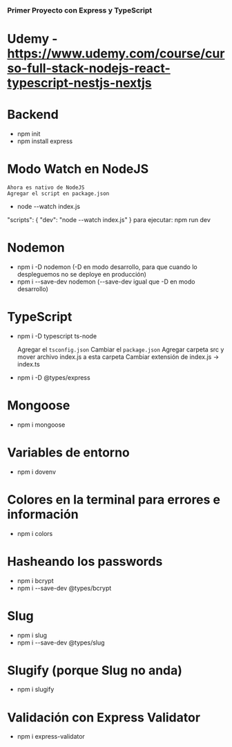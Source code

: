 ### Primer Proyecto con Express y TypeScript
#
# Udemy - https://www.udemy.com/course/curso-full-stack-nodejs-react-typescript-nestjs-nextjs

# Backend

- npm init
- npm install express

# Modo Watch en NodeJS
    Ahora es nativo de NodeJS
    Agregar el script en package.json

- node --watch index.js

"scripts": {
    "dev": "node --watch index.js"
  }
para ejecutar: npm run dev

# Nodemon
- npm i -D nodemon (-D en modo desarrollo, para que cuando lo despleguemos no se deploye en producción)
- npm i --save-dev nodemon (--save-dev igual que -D en modo desarrollo)

# TypeScript
- npm i -D typescript ts-node
 
    Agregar el `tsconfig.json`
    Cambiar el `package.json`
    Agregar carpeta src y mover archivo index.js a esta carpeta
    Cambiar extensión de index.js -> index.ts
- npm i -D @types/express

# Mongoose
- npm i mongoose

# Variables de entorno
- npm i dovenv

# Colores en la terminal para errores e información
- npm i colors

# Hasheando los passwords
- npm i bcrypt
- npm i --save-dev @types/bcrypt

# Slug
- npm i slug
- npm i --save-dev @types/slug

# Slugify (porque Slug no anda)
- npm i slugify

# Validación con Express Validator
- npm i express-validator

